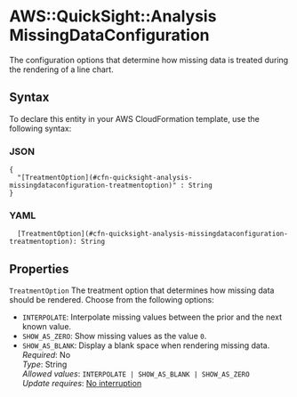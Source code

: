 # AWS::QuickSight::Analysis MissingDataConfiguration<a name="aws-properties-quicksight-analysis-missingdataconfiguration"></a>

The configuration options that determine how missing data is treated during the rendering of a line chart\.

## Syntax<a name="aws-properties-quicksight-analysis-missingdataconfiguration-syntax"></a>

To declare this entity in your AWS CloudFormation template, use the following syntax:

### JSON<a name="aws-properties-quicksight-analysis-missingdataconfiguration-syntax.json"></a>

```
{
  "[TreatmentOption](#cfn-quicksight-analysis-missingdataconfiguration-treatmentoption)" : String
}
```

### YAML<a name="aws-properties-quicksight-analysis-missingdataconfiguration-syntax.yaml"></a>

```
  [TreatmentOption](#cfn-quicksight-analysis-missingdataconfiguration-treatmentoption): String
```

## Properties<a name="aws-properties-quicksight-analysis-missingdataconfiguration-properties"></a>

`TreatmentOption`  <a name="cfn-quicksight-analysis-missingdataconfiguration-treatmentoption"></a>
The treatment option that determines how missing data should be rendered\. Choose from the following options:  
+  `INTERPOLATE`: Interpolate missing values between the prior and the next known value\.
+  `SHOW_AS_ZERO`: Show missing values as the value `0`\.
+  `SHOW_AS_BLANK`: Display a blank space when rendering missing data\.
*Required*: No  
*Type*: String  
*Allowed values*: `INTERPOLATE | SHOW_AS_BLANK | SHOW_AS_ZERO`  
*Update requires*: [No interruption](https://docs.aws.amazon.com/AWSCloudFormation/latest/UserGuide/using-cfn-updating-stacks-update-behaviors.html#update-no-interrupt)